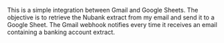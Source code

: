 This is a simple integration between Gmail and Google Sheets. The objective is to retrieve the Nubank extract from my email and send it to a Google Sheet. 
The Gmail webhook notifies every time it receives an email containing a banking account extract.

